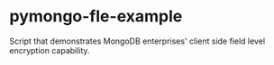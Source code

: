 # pymongo-fle-example
Script that demonstrates MongoDB enterprises' client side field level encryption capability.
